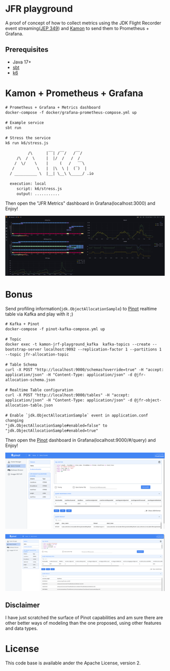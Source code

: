 # JFR playground

A proof of concept of how to collect metrics using the JDK Flight Recorder 
event streaming([JEP 349]) and [Kamon] to send them to Prometheus + Grafana.

## Prerequisites
* Java 17+
* [sbt]
* [k6]

# Kamon + Prometheus + Grafana

```shell
# Prometheus + Grafana + Metrics dashboard
docker-compose -f docker/grafana-prometheus-compose.yml up

# Example service
sbt run

# Stress the service
k6 run k6/stress.js      

          /\      |‾‾| /‾‾/   /‾‾/   
     /\  /  \     |  |/  /   /  /    
    /  \/    \    |     (   /   ‾‾\  
   /          \   |  |\  \ |  (‾)  | 
  / __________ \  |__| \__\ \_____/ .io

  execution: local
     script: k6/stress.js
     output: ...........
```
Then open the "JFR Metrics" dashboard in Grafana(localhost:3000) and Enjoy!

![](img/jfr-kamon-grafana.png)
    
# Bonus
Send profiling information(`jdk.ObjectAllocationSample`) to [Pinot] realtime table via Kafka and play with it ;)

```shell
# Kafka + Pinot
docker-compose -f pinot-kafka-compose.yml up

# Topic
docker exec -t kamon-jrf-playground_kafka  kafka-topics --create --bootstrap-server localhost:9092 --replication-factor 1 --partitions 1 --topic jfr-allocation-topic

# Table Schema
curl -X POST "http://localhost:9000/schemas?override=true" -H "accept: application/json" -H "Content-Type: application/json" -d @jfr-allocation-schema.json

# Realtime Table configuration
curl -X POST "http://localhost:9000/tables" -H "accept: application/json" -H "Content-Type: application/json" -d @jfr-object-allocation-table.json

# Enable `jdk.ObjectAllocationSample` event in application.conf changing
"jdk.ObjectAllocationSample#enabled=false" to "jdk.ObjectAllocationSample#enabled=true" 
```
Then open the [Pinot] dashboard in Grafana(localhost:9000/#/query) and Enjoy!


![](img/pinot-profillig.png)

![](img/pinot-profilling-2.png)
## Disclaimer
I have just scratched the surface of Pinot capabilities and am sure there are other better ways of modeling than the one proposed, 
using other features and data types.

# License

This code base is available ander the Apache License, version 2.

[Kamon]: https://github.com/kamon-io/Kamon#kamon
[JEP 349]: https://openjdk.java.net/jeps/349
[sbt]: https://www.scala-sbt.org/
[k6]: https://github.com/grafana/k6
[Pinot]: https://pinot.apache.org/